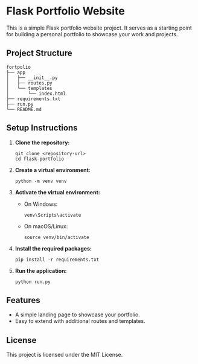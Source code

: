 # Flask Portfolio Website

This is a simple Flask portfolio website project. It serves as a starting point for building a personal portfolio to showcase your work and projects.

## Project Structure

```
fortpolio
├── app
│   ├── __init__.py
│   ├── routes.py
│   └── templates
│       └── index.html
├── requirements.txt
├── run.py
└── README.md
```

## Setup Instructions

1. **Clone the repository:**
   ```
   git clone <repository-url>
   cd flask-portfolio
   ```

2. **Create a virtual environment:**
   ```
   python -m venv venv
   ```

3. **Activate the virtual environment:**
   - On Windows:
     ```
     venv\Scripts\activate
     ```
   - On macOS/Linux:
     ```
     source venv/bin/activate
     ```

4. **Install the required packages:**
   ```
   pip install -r requirements.txt
   ```

5. **Run the application:**
   ```
   python run.py
   ```

## Features

- A simple landing page to showcase your portfolio.
- Easy to extend with additional routes and templates.

## License

This project is licensed under the MIT License.